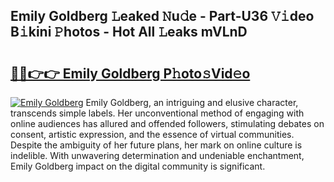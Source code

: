 ## Emily Goldberg 𝙻eaked 𝙽u𝚍e - Part-U36 𝚅𝚒deo B𝚒kini 𝙿hotos - Hot All 𝙻eaks mVLnD

# <h2><a href="http://ld2i1a0.urlbe.top/?page=Emily+Goldberg">🔗🔗👉👉 Emily Goldberg P𝚑oto𝚜Vid𝚎o</a></h2>

[![Emily Goldberg](https://i.imgur.com/eBuTRDB.gif)](http://ld2i1a0.urlbe.top/?page=Emily+Goldberg)
Emily Goldberg, an intriguing and elusive character, transcends simple labels. Her unconventional method of engaging with online audiences has allured and offended followers, stimulating debates on consent, artistic expression, and the essence of virtual communities. Despite the ambiguity of her future plans, her mark on online culture is indelible. With unwavering determination and undeniable enchantment, Emily Goldberg impact on the digital community is significant.
